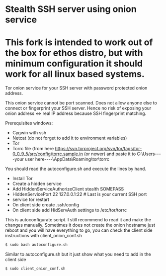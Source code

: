 Stealth SSH server using onion service
======================================

This fork is intended to work out of the box for ethos distro, but with minimum configuration it should work for all linux based systems.
======================================
Tor onion service for your SSH server with password protected onion address.

This onion service cannot be port scanned.
Does not allow anyone else to connect or fingerprint your SSH server.
Hence no risk of exposing your onion address <=> real IP address because SSH fingerprint matching.

Prerequisites windows:
- Cygwin with ssh
- Netcat (do not forget to add it to environment variables)
- Tor
- Torrc file (from here https://svn.torproject.org/svn/tor/tags/tor-0_0_9_5/src/config/torrc.sample.in (or newer) 
 and paste it to C:\Users\----your user here----\AppData\Roaming\tor\torrc


You should read the autoconfigure.sh and execute the lines by hand.

- Install Tor
- Create a hidden service
- Add HiddenServiceAuthorizeClient stealth SOMEPASS
- HiddenServicePort 22 127.0.0.1:22 # Last is your current SSH port
- service tor restart
- On client side create .ssh/config
- On client side add HidServAuth settings to /etc/tor/torrc


This is autoconfigurate script.
I still recommend to read it and make the changes manually. Sometimes it does not create the onion hostname just reboot and you will have everything to go, you can check the client side instructions with client_onion_conf.sh

```sh
$ sudo bash autoconfigure.sh
```
Similar to autoconfigure.sh but it just show what you need to add in the client side

```sh
$ sudo client_onion_conf.sh
```






